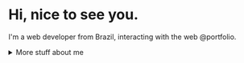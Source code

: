 # Hi, nice to see you.

I'm a web developer from Brazil, interacting with the web @portfolio.

<details>
<summary>
  More stuff about me
</summary>

## Quick overview


#### GitHub stats 

  <img align="center" src="https://github-readme-stats.anuraghazra1.vercel.app/api?username=ThiagoJoseSousa&show_icons=true&line_height=27&include_all_commits=true" alt="My github stats" />

### What I do

I specialize in creating websites, and I prioritize writing clean code
in my projects. As a practice, I avoid using third-party libraries in 
my study cases. Web development is my passion, and I believe that utilizing
the tools and resources that people have spent so much effort creating is 
truly amazing.

## My skills 📜

### Web technologies

- Firebase
- React
- JavaScript
- HTML5, CSS3
- SCSS
- NodeJS
- NPM
- Git

### Productivity utilities
- Compassionate communication
- Advanced Excel and VBA
- Word

### Languages 🌐

| Language      | Proficiency                                                               |
| ------------- | ------------------------------------------------------------------------- |
| English       | C2 ([DET])                                                                 |
| Portuguese    | Native language                                                           |
| Spanish       | B1                                                                        |
| Mandarin      | HSK1                                                                      |

## What I'm currently learning 📚

- Cleaner and advanced CSS
- SCSS functions
- React hooks

</details>
